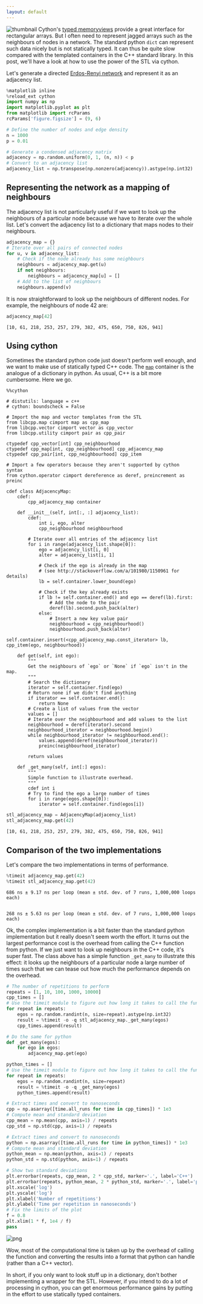 ```yaml
---
layout: default
---
```

![thumbnail](/assets/2016-03-31-oscillating-parameters-in-variational-mean-field-approximation/2016-03-31-oscillating-parameters-in-variational-mean-field-approximation_6_0.png)
Cython's [typed memoryviews](http://docs.cython.org/src/userguide/memoryviews.html) provide a great interface for rectangular arrays. But I often need to represent jagged arrays such as the neighbours of nodes in a network. The standard python `dict` can represent such data nicely but is not statically typed. It can thus be quite slow compared with the templated containers in the C++ standard library. In this post, we'll have a look at how to use the power of the STL via cython.

Let's generate a directed [Erdos-Renyi network](https://en.wikipedia.org/wiki/Erd%C5%91s%E2%80%93R%C3%A9nyi_model) and represent it as an adjacency list.


```python
%matplotlib inline
%reload_ext cython
import numpy as np
import matplotlib.pyplot as plt
from matplotlib import rcParams
rcParams['figure.figsize'] = (9, 6)

# Define the number of nodes and edge density
n = 1000
p = 0.01

# Generate a condensed adjacency matrix
adjacency = np.random.uniform(0, 1, (n, n)) < p
# Convert to an adjacency list
adjacency_list = np.transpose(np.nonzero(adjacency)).astype(np.int32)
```

## Representing the network as a mapping of neighbours

The adjacency list is not particularly useful if we want to look up the neighbours of a particular node because we have to iterate over the whole list. Let's convert the adjacency list to a dictionary that maps nodes to their neighbours.


```python
adjacency_map = {}
# Iterate over all pairs of connected nodes
for u, v in adjacency_list:
    # Check if the node already has some neighbours
    neighbours = adjacency_map.get(u)
    if not neighbours:
        neighbours = adjacency_map[u] = []
    # Add to the list of neighbours
    neighbours.append(v)
```

It is now straightforward to look up the neighbours of different nodes. For example, the neighbours of node 42 are:


```python
adjacency_map[42]
```




    [10, 61, 218, 253, 257, 279, 382, 475, 650, 750, 826, 941]



## Using cython

Sometimes the standard python code just doesn't perform well enough, and we want to make use of statically typed C++ code. The [`map`](http://www.cplusplus.com/reference/map/map/) container is the analogue of a dictionary in python. As usual, C++ is a bit more cumbersome. Here we go.


```cython
%%cython

# distutils: language = c++
# cython: boundscheck = False

# Import the map and vector templates from the STL
from libcpp.map cimport map as cpp_map
from libcpp.vector cimport vector as cpp_vector
from libcpp.utility cimport pair as cpp_pair

ctypedef cpp_vector[int] cpp_neighbourhood
ctypedef cpp_map[int, cpp_neighbourhood] cpp_adjacency_map
ctypedef cpp_pair[int, cpp_neighbourhood] cpp_item

# Import a few operators because they aren't supported by cython syntax
from cython.operator cimport dereference as deref, preincrement as preinc

cdef class AdjacencyMap:
    cdef:
        cpp_adjacency_map container

    def __init__(self, int[:, :] adjacency_list):
        cdef:
            int i, ego, alter
            cpp_neighbourhood neighbourhood

        # Iterate over all entries of the adjacency list
        for i in range(adjacency_list.shape[0]):
            ego = adjacency_list[i, 0]
            alter = adjacency_list[i, 1]

            # Check if the ego is already in the map
            # (see http://stackoverflow.com/a/101980/1150961 for details)
            lb = self.container.lower_bound(ego)

            # Check if the key already exists
            if lb != self.container.end() and ego == deref(lb).first:
                # Add the node to the pair
                deref(lb).second.push_back(alter)
            else:
                # Insert a new key value pair
                neighbourhood = cpp_neighbourhood()
                neighbourhood.push_back(alter)
                self.container.insert(<cpp_adjacency_map.const_iterator> lb, cpp_item(ego, neighbourhood))

    def get(self, int ego):
        """
        Get the neighbours of `ego` or `None` if `ego` isn't in the map.
        """
        # Search the dictionary
        iterator = self.container.find(ego)
        # Return none if we didn't find anything
        if iterator == self.container.end():
            return None
        # Create a list of values from the vector
        values = []
        # Iterate over the neighbourhood and add values to the list
        neighbourhood = deref(iterator).second
        neighbourhood_iterator = neighbourhood.begin()
        while neighbourhood_iterator != neighbourhood.end():
            values.append(deref(neighbourhood_iterator))
            preinc(neighbourhood_iterator)

        return values

    def _get_many(self, int[:] egos):
        """
        Simple function to illustrate overhead.
        """
        cdef int i
        # Try to find the ego a large number of times
        for i in range(egos.shape[0]):
            iterator = self.container.find(egos[i])
```


```python
stl_adjacency_map = AdjacencyMap(adjacency_list)
stl_adjacency_map.get(42)
```




    [10, 61, 218, 253, 257, 279, 382, 475, 650, 750, 826, 941]



## Comparison of the two implementations

Let's compare the two implementations in terms of performance.


```python
%timeit adjacency_map.get(42)
%timeit stl_adjacency_map.get(42)
```

    686 ns ± 9.17 ns per loop (mean ± std. dev. of 7 runs, 1,000,000 loops each)


    268 ns ± 5.63 ns per loop (mean ± std. dev. of 7 runs, 1,000,000 loops each)


Ok, the complex implementation is a bit faster than the standard python implementation but it really doesn't seem worth the effort. It turns out the largest performance cost is the overhead from calling the C++ function from python. If we just want to look up neighbours in the C++ code, it's super fast. The class above has a simple function `_get_many` to illustrate this effect: it looks up the neighbours of a particular node a large number of times such that we can tease out how much the performance depends on the overhead.


```python
# The number of repetitions to perform
repeats = [1, 10, 100, 1000, 10000]
cpp_times = []
# Use the timeit module to figure out how long it takes to call the function
for repeat in repeats:
    egos = np.random.randint(n, size=repeat).astype(np.int32)
    result = %timeit -o -q stl_adjacency_map._get_many(egos)
    cpp_times.append(result)
```


```python
# Do the same for python
def _get_many(egos):
    for ego in egos:
        adjacency_map.get(ego)

python_times = []
# Use the timeit module to figure out how long it takes to call the function
for repeat in repeats:
    egos = np.random.randint(n, size=repeat)
    result = %timeit -o -q _get_many(egos)
    python_times.append(result)
```


```python
# Extract times and convert to nanoseconds
cpp = np.asarray([time.all_runs for time in cpp_times]) * 1e3
# Compute mean and standard deviation
cpp_mean = np.mean(cpp, axis=1) / repeats
cpp_std = np.std(cpp, axis=1) / repeats

# Extract times and convert to nanoseconds
python = np.asarray([time.all_runs for time in python_times]) * 1e3
# Compute mean and standard deviation
python_mean = np.mean(python, axis=1) / repeats
python_std = np.std(python, axis=1) / repeats

# Show two standard deviations
plt.errorbar(repeats, cpp_mean, 2 * cpp_std, marker='.', label='C++')
plt.errorbar(repeats, python_mean, 2 * python_std, marker='.', label='python')
plt.xscale('log')
plt.yscale('log')
plt.xlabel('Number of repetitions')
plt.ylabel('Time per repetition in nanoseconds')
# Fix the limits of the plot
f = 0.8
plt.xlim(1 * f, 1e4 / f)
pass
```


    
![png](/assets/2016-04-18-Cpp-containers-in-cython/2016-04-18-Cpp-containers-in-cython_15_0.png)
    


Wow, most of the computational time is taken up by the overhead of calling the function and converting the results into a format that python can handle (rather than a C++ vector).

In short, if you only want to look stuff up in a dictionary, don't bother implementing a wrapper for the STL. However, if you intend to do a lot of processing in cython, you can get enormous performance gains by putting in the effort to use statically typed containers.

